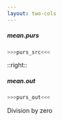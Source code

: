 ```yaml
---
layout: two-cols
---
```


##### *mean.purs*

```purescript
>>>purs_src<<<
```

::right::

##### *mean.out*

```sh
>>>purs_out<<<
```

<mdi-checkbox-marked class="text-red-500" /> Division by zero


